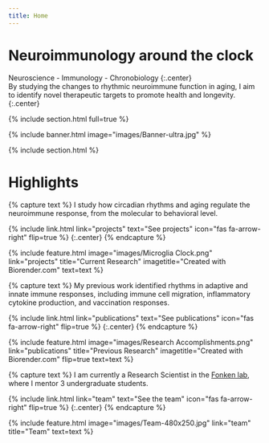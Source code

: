 ```yaml
---
title: Home
---
```


# Neuroimmunology around the clock

Neuroscience - Immunology - Chronobiology 
{:.center}
<br/>
By studying the changes to rhythmic neuroimmune function in aging, I aim to identify novel therapeutic targets to promote health and longevity.
{:.center}

{% include section.html full=true %}

{% include banner.html image="images/Banner-ultra.jpg" %}

{% include section.html %}

# Highlights

{% capture text %}
I study how circadian rhythms and aging regulate the neuroimmune response, from the molecular to behavioral level.

{%
  include link.html
  link="projects"
  text="See projects"
  icon="fas fa-arrow-right"
  flip=true
%}
{:.center}
{% endcapture %}

{%
  include feature.html
  image="images/Microglia Clock.png"
  link="projects"
  title="Current Research"
  imagetitle="Created with Biorender.com"
  text=text
%}

{% capture text %}
My previous work identified rhythms in adaptive and innate immune responses, including immune cell migration, inflammatory cytokine production, and vaccination responses.

{%
  include link.html
  link="publications"
  text="See publications"
  icon="fas fa-arrow-right"
  flip=true
%}
{:.center}
{% endcapture %}

{%
  include feature.html
  image="images/Research Accomplishments.png"
  link="publications"
  title="Previous Research"
  imagetitle="Created with Biorender.com"
  flip=true
  text=text
%}

{% capture text %}
I am currently a Research Scientist in the [Fonken lab](https://www.fonkenlab.com/), where I mentor 3 undergraduate students.

{%
  include link.html
  link="team"
  text="See the team"
  icon="fas fa-arrow-right"
  flip=true
%}
{:.center}
{% endcapture %}

{%
  include feature.html
  image="images/Team-480x250.jpg"
  link="team"
  title="Team"
  text=text
%}


